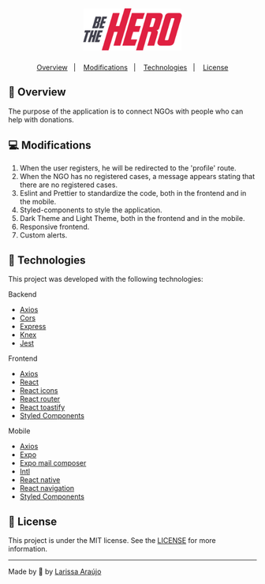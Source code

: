 <h1 align="center">
    <img alt="Be The Hero" src="./assets/logoLight.svg" width="200px" />
</h1>

<p align="center">
  <a href="#pushpin-overview">Overview</a>&nbsp;&nbsp;&nbsp;|&nbsp;&nbsp;&nbsp;
  <a href="#computer-modifications">Modifications</a>&nbsp;&nbsp;&nbsp;|&nbsp;&nbsp;&nbsp;
  <a href="#rocket-technologies">Technologies</a>&nbsp;&nbsp;&nbsp;|&nbsp;&nbsp;&nbsp;
  <a href="#memo-license">License</a>
</p>

## :pushpin: Overview
The purpose of the application is to connect NGOs with people who can help with donations.

## :computer: Modifications
1. When the user registers, he will be redirected to the 'profile' route.
2. When the NGO has no registered cases, a message appears stating that there are no registered cases.
3. Eslint and Prettier to standardize the code, both in the frontend and in the mobile.
4. Styled-components to style the application.
5. Dark Theme and Light Theme, both in the frontend and in the mobile.
6. Responsive frontend.
7. Custom alerts.

## :rocket: Technologies

This project was developed with the following technologies:

Backend

- [Axios](https://github.com/axios/axios)
- [Cors](https://github.com/expressjs/cors)
- [Express](https://expressjs.com/)
- [Knex](http://knexjs.org/)
- [Jest](https://jestjs.io/docs/en/getting-started)

Frontend

- [Axios](https://github.com/axios/axios)
- [React](https://reactjs.org/)
- [React icons](https://react-icons.netlify.com/)
- [React router](https://reacttraining.com/react-router/)
- [React toastify](https://www.npmjs.com/package/react-toastify)
- [Styled Components](https://styled-components.com/docs)

Mobile

- [Axios](https://github.com/axios/axios)
- [Expo](https://expo.io/)
- [Expo mail composer](https://docs.expo.io/versions/latest/sdk/mail-composer/)
- [Intl](https://github.com/andyearnshaw/Intl.js)
- [React native](https://facebook.github.io/react-native/)
- [React navigation](https://reactnavigation.org/)
- [Styled Components](https://styled-components.com/docs)

## :memo: License

This project is under the MIT license. See the [LICENSE](https://github.com/arauj0/be-the-hero/blob/master/LICENSE) for more information.

---

Made by :blue_heart: by [Larissa Araújo](https://github.com/arauj0)
